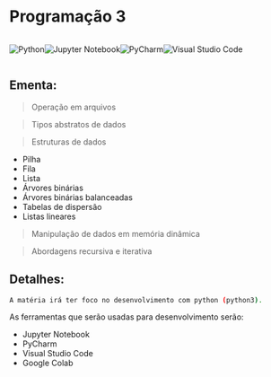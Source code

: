 # Programação 3

<div style="display: flex; flex-direction: row;">

![Python](https://img.shields.io/badge/python-3670A0?style=for-the-badge&logo=python&logoColor=ffdd54)

![Jupyter Notebook](https://img.shields.io/badge/jupyter-%23FA0F00.svg?style=for-the-badge&logo=jupyter&logoColor=white)

![PyCharm](https://img.shields.io/badge/pycharm-143?style=for-the-badge&logo=pycharm&logoColor=black&color=black&labelColor=green)

![Visual Studio Code](https://img.shields.io/badge/Visual%20Studio%20Code-0078d7.svg?style=for-the-badge&logo=visual-studio-code&logoColor=white)
</div>

## Ementa:
> Operação em arquivos

> Tipos abstratos de dados

> Estruturas de dados
- Pilha
- Fila
- Lista
- Árvores binárias
- Árvores binárias balanceadas
- Tabelas de dispersão
- Listas lineares

> Manipulação de dados em memória dinâmica

> Abordagens recursiva e iterativa

## Detalhes:

```sh
A matéria irá ter foco no desenvolvimento com python (python3).
```
As ferramentas que serão usadas para desenvolvimento serão:
- Jupyter Notebook
- PyCharm
- Visual Studio Code
- Google Colab




